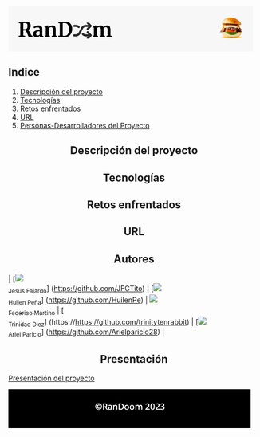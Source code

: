 <img  src="./assets/img_readme.png" align="center">

## Indice 

  1. [Descripción del proyecto](#descripcion-del-proyecto) <!-- Descripción del proyecto. Qué hace la aplicación -->
  2. [Tecnologías](#tecnologias) <!-- Tecnologías usadas en el desarrollo -->
  3. [Retos enfrentados](#retos-enfrentados)<!-- Retos enfrentados -->
  4. [URL](#url)<!-- URL de la aplicación desplegada. -->
  5. [Personas-Desarrolladores del Proyecto](#autores) <!-- Autores -->
  


<h2 align="center" class="descripcion-del-proyecto">Descripción del proyecto</h2>
                   
<h2 align="center" class="tecnologias">Tecnologías</h2>

<h2 align="center" class="retos-enfrentados">Retos enfrentados</h2>

<h2 align="center" class="url">URL</h2>

<h2 align="center" class="autores">Autores</h2>

| [<img src="https://avatars.githubusercontent.com/u/125603610?v=4" width=115><br><sub>Jesus Fajardo</sub>] (https://github.com/JFCTito) |  [<img src="https://avatars.githubusercontent.com/u/131238839?v=4" width=115><br><sub>Huilen Peña</sub>] (https://github.com/HuilenPe) |  [<img src="https://avatars.githubusercontent.com/u/122879094?v=4" width=115><br><sub>Federico Martino</sub>](https://github.com/Federicojaviermartino) | [<img src="" width=115><br><sub>Trinidad Diez</sub>] (https://https://github.com/trinitytenrabbit) | [<img src="https://avatars.githubusercontent.com/u/131254707?v=4" width=115><br><sub>Ariel Paricio</sub>] (https://github.com/Arielparicio28) | 

<h2 align="center" class="presentacion">Presentación </h2

 [Presentación del proyecto](https://docs.google.com/presentation/d/1gP7s4HxYT8FHZFldJX68DcYnLeX7yIheRLu7BIb8HPU/edit?usp=sharing)

<img  src="./assets/img2_readme.png" align="center">